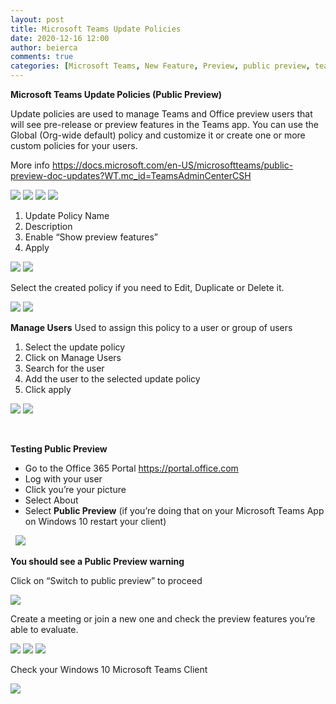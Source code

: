 ```yaml
---
layout: post
title: Microsoft Teams Update Policies
date: 2020-12-16 12:00
author: beierca
comments: true
categories: [Microsoft Teams, New Feature, Preview, public preview, teams admin portal]
---
```

<strong>Microsoft Teams </strong><strong>Update Policies (Public Preview)</strong>

Update policies are used to manage Teams and Office preview users that will see pre-release or preview features in the Teams app. You can use the Global (Org-wide default) policy and customize it or create one or more custom policies for your users.

More info <a href="https://docs.microsoft.com/en-US/microsoftteams/public-preview-doc-updates?WT.mc_id=TeamsAdminCenterCSH">https://docs.microsoft.com/en-US/microsoftteams/public-preview-doc-updates?WT.mc_id=TeamsAdminCenterCSH</a>

<img src="https://thiagobeierblog.blob.core.windows.net/posts/o365/teams/17/1.png" />

<img src="https://thiagobeierblog.blob.core.windows.net/posts/o365/teams/17/2.png" />

<img src="https://thiagobeierblog.blob.core.windows.net/posts/o365/teams/17/3.png" />

<img src="https://thiagobeierblog.blob.core.windows.net/posts/o365/teams/17/4.png" />
<ol>
 	<li>Update Policy Name</li>
 	<li>Description</li>
 	<li>Enable “Show preview features”</li>
 	<li>Apply</li>
</ol>
<img src="https://thiagobeierblog.blob.core.windows.net/posts/o365/teams/17/5.png" />

<img src="https://thiagobeierblog.blob.core.windows.net/posts/o365/teams/17/6.png" />

Select the created policy if you need to Edit, Duplicate or Delete it.

<img src="https://thiagobeierblog.blob.core.windows.net/posts/o365/teams/17/7.png" />

<img src="https://thiagobeierblog.blob.core.windows.net/posts/o365/teams/17/8.png" />

<strong>Manage Users</strong>
Used to assign this policy to a user or group of users
<ol>
 	<li>Select the update policy</li>
 	<li>Click on Manage Users</li>
 	<li>Search for the user</li>
 	<li>Add the user to the selected update policy</li>
 	<li>Click apply</li>
</ol>
<img src="https://thiagobeierblog.blob.core.windows.net/posts/o365/teams/17/9.png" />

<img src="https://thiagobeierblog.blob.core.windows.net/posts/o365/teams/17/10.png" />

&nbsp;

<strong>Testing Public Preview</strong>
<ul>
 	<li>Go to the Office 365 Portal <a href="https://portal.office.com">https://portal.office.com</a></li>
 	<li>Log with your user</li>
 	<li>Click you’re your picture</li>
 	<li>Select About</li>
 	<li>Select <strong>Public Preview</strong> (if you’re doing that on your Microsoft Teams App on Windows 10 restart your client)</li>
</ul>
&nbsp;

<img src="https://thiagobeierblog.blob.core.windows.net/posts/o365/teams/17/11.png" />

<strong>You should see a Public Preview warning </strong>

Click on “Switch to public preview” to proceed

<img src="https://thiagobeierblog.blob.core.windows.net/posts/o365/teams/17/12.png" />

Create a meeting or join a new one and check the preview features you’re able to evaluate.

<img src="https://thiagobeierblog.blob.core.windows.net/posts/o365/teams/17/13.png" />

<img src="https://thiagobeierblog.blob.core.windows.net/posts/o365/teams/17/14.png" />

<img src="https://thiagobeierblog.blob.core.windows.net/posts/o365/teams/17/15.png" />

Check your Windows 10 Microsoft Teams Client

<img src="https://thiagobeierblog.blob.core.windows.net/posts/o365/teams/17/16.png" />

&nbsp;
